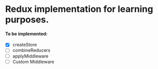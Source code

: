 # Redux implementation for learning purposes.

#### To be implemented:
- [x] createStore
- [ ] combineReducers
- [ ] applyMiddleware
- [ ] Custom Middleware
